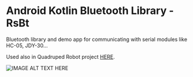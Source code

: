 # Android Kotlin Bluetooth Library - RsBt

Bluetooth library and demo app for communicating with serial modules like HC-05, JDY-30...

Used also in Quadruped Robot project [HERE](https://rocket-scientist.me/quadruped.html).

![IMAGE ALT TEXT HERE](https://rocket-scientist.me/images/projects/other/pic_rsbt.png)